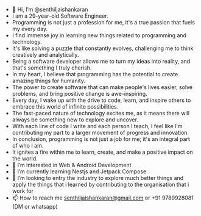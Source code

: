 - 👋 Hi, I’m @senthiljaishankaran
- I am a 29-year-old Software Engineer.
- Programming is not just a profession for me, it's a true passion that fuels my every day.
- I find immense joy in learning new things related to programming and technology.
- It's like solving a puzzle that constantly evolves, challenging me to think creatively and analytically.
- Being a software developer allows me to turn my ideas into reality, and that's something I truly cherish. 
- In my heart, I believe that programming has the potential to create amazing things for humanity.
- The power to create software that can make people's lives easier, solve problems, and bring positive change is awe-inspiring.
- Every day, I wake up with the drive to code, learn, and inspire others to embrace this world of infinite possibilities.
- The fast-paced nature of technology excites me, as it means there will always be something new to explore and uncover.
- With each line of code I write and each person I teach, I feel like I'm contributing my part to a larger movement of progress and innovation.
- In conclusion, programming is not just a job for me; it's an integral part of who I am.
- It ignites a fire within me to learn, create, and make a positive impact on the world.
- 👀 I’m interested in Web & Android Development
- 🌱 I’m currently learning Nestjs and Jetpack Compose
- 💞️ I’m looking to entry the industry to explore much better things and apply the things that i learned by contributing to the organisation that i work for
- 📫 How to reach me senthiljaishankaran@gmail.com or +91 9789928081 (DM or whatsapp)

<!---
senthiljaishankaran/senthiljaishankaran is a ✨ special ✨ repository because its `README.md` (this file) appears on your GitHub profile.
You can click the Preview link to take a look at your changes.
--->
